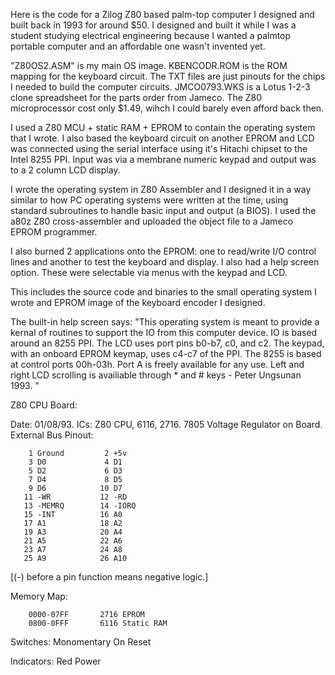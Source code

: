 Here is the code for a Zilog Z80 based palm-top computer I designed and built back in 1993 for around $50.
I designed and built it while I was a student studying electrical engineering because I wanted a palmtop portable computer and an affordable one wasn't invented yet.

"Z80OS2.ASM" is my main OS image.
KBENCODR.ROM is the ROM mapping for the keyboard circuit.
The TXT files are just pinouts for the chips I needed to build the computer circuits.
JMCO0793.WKS is a Lotus 1-2-3 clone spreadsheet for the parts order from Jameco. The Z80 microprocessor cost only $1.49, wihch I could barely even afford back then.

I used a Z80 MCU + static RAM + EPROM to contain the operating system that I wrote. I also based the keyboard circuit on another EPROM and LCD was connected using the serial interface using it's Hitachi chipset to the Intel 8255 PPI. Input was via a membrane numeric keypad and output was to a 2 column LCD display.

I wrote the operating system in Z80 Assembler and I designed it in a way similar to how PC operating systems were written at the time, using standard subroutines to handle basic input and output (a BIOS). I used the a80z Z80 cross-assembler and uploaded the object file to a Jameco EPROM programmer.

I also burned 2 applications onto the EPROM: one to read/write I/O control lines and another to test the keyboard and display. I also had a help screen option. These were selectable via menus with the keypad and LCD.

This includes the source code and binaries to the small operating system I wrote and EPROM image of the keyboard encoder I designed.

The built-in help screen says: "This operating system is meant to provide a kernal of routines to support the IO from this computer device. IO is based around an 8255 PPI. The LCD uses port pins b0-b7, c0, and c2. The keypad, with an onboard EPROM keymap, uses c4-c7 of the PPI. The 8255 is based at control ports 00h-03h. Port A is freely available for any use. Left and right LCD scrolling is availiable through * and # keys - Peter Ungsunan 1993. "


Z80 CPU Board:

Date: 01/08/93.
ICs: Z80 CPU, 6116, 2716. 7805 Voltage Regulator on Board.
External Bus Pinout:

        1 Ground         2 +5v
        3 D0             4 D1
        5 D2             6 D3
        7 D4             8 D5
        9 D6            10 D7
       11 -WR           12 -RD
       13 -MEMRQ        14 -IORQ
       15 -INT          16 A0
       17 A1            18 A2
       19 A3            20 A4
       21 A5            22 A6
       23 A7            24 A8
       25 A9            26 A10
[(-) before a pin function means negative logic.]

Memory Map:

        0000-07FF       2716 EPROM
        0800-0FFF       6116 Static RAM

Switches:
        Monomentary On  Reset

Indicators:
        Red     Power
